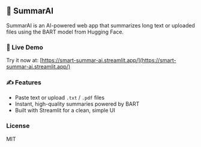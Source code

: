 ## 🧠 SummarAI

SummarAI is an AI-powered web app that summarizes long text or uploaded files using the BART model from Hugging Face.

### 🚀 Live Demo  
Try it now at: [https://smart-summar-ai.streamlit.app/](https://smart-summar-ai.streamlit.app/)

### ✍️ Features
- Paste text or upload `.txt` / `.pdf` files  
- Instant, high-quality summaries powered by BART  
- Built with Streamlit for a clean, simple UI

### License
MIT
